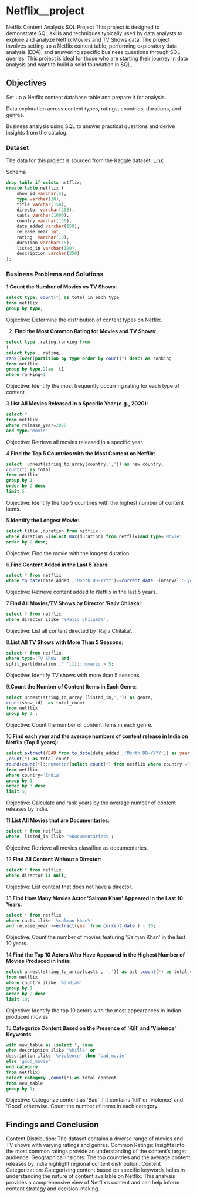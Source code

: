 # Netflix__project
Netflix Content Analysis SQL Project
This project is designed to demonstrate SQL skills and techniques typically used by data analysts to explore and analyze Netflix Movies and TV Shows data. The project involves setting up a Netflix content table, performing exploratory data analysis (EDA), and answering specific business questions through SQL queries. This project is ideal for those who are starting their journey in data analysis and want to build a solid foundation in SQL.

## Objectives
Set up a Netflix content database table and prepare it for analysis.

Data exploration across content types, ratings, countries, durations, and genres.

Business analysis using SQL to answer practical questions and derive insights from the catalog.

### Dataset
The data for this project is sourced from the Kaggle dataset:
[Link](https://www.kaggle.com/datasets/shivamb/netflix-shows?resource=download)

Schema
```sql
drop table if exists netflix;
create table netflix (
	show_id	varchar(5),
	type varchar(10),
	title varchar(150),
	director varchar(208),
	casts varchar(1000),
	country varchar(150),
	date_added varchar(150),
	release_year int,
	rating	varchar(10),
	duration varchar(15),
	listed_in varchar(100),
	description varchar(250)
);
```

### Business Problems and Solutions
1.**Count the Number of Movies vs TV Shows**:
```sql
select type, count(*) as total_in_each_type 
from netflix
group by type;
```
Objective: Determine the distribution of content types on Netflix.

2. **Find the Most Common Rating for Movies and TV Shows**:
```sql
select type ,rating,ranking from
(
select type , rating, 
rank()over(partition by type order by count(*) desc) as ranking 
from netflix 
group by type,2)as  t1 
where ranking=1

```
Objective: Identify the most frequently occurring rating for each type of content.

3.**List All Movies Released in a Specific Year (e.g., 2020)**:
```sql
select *
from netflix
where release_year=2020 
and type='Movie'
```
Objective: Retrieve all movies released in a specific year.

4.**Find the Top 5 Countries with the Most Content on Netflix**:
```sql
select  unnest(string_to_array(country,',')) as new_country,
count(*) as total
from netflix
group by 1
order by 2 desc 
limit 5
````
Objective: Identify the top 5 countries with the highest number of content items.

5.**Identify the Longest Movie**:
```sql
select title ,duration from netflix
where duration =(select max(duration) from netflix)and type='Movie'
order by 2 desc;
```
Objective: Find the movie with the longest duration.

6.**Find Content Added in the Last 5 Years**:
```sql
select * from netflix
where to_date(date_added ,'Month DD-YYYY')>=current_date -interval'5 years';
```
Objective: Retrieve content added to Netflix in the last 5 years.

7.**Find All Movies/TV Shows by Director 'Rajiv Chilaka'**:
```sql
select * from netflix 
where director ilike '%Rajiv Chilaka%';
```
Objective: List all content directed by 'Rajiv Chilaka'.


8.**List All TV Shows with More Than 5 Seasons**:
```sql
select * from netflix
where type='TV Show' and 
split_part(duration ,' ',1)::numeric > 5;
```
Objective: Identify TV shows with more than 5 seasons.

9.**Count the Number of Content Items in Each Genre**:
```sql
select unnest(string_to_array (listed_in,',')) as genre, 
count(show_id)  as total_count
from netflix
group by 1 ;
```
Objective: Count the number of content items in each genre.

10.**Find each year and the average numbers of content release in India on Netflix (Top 5 years)**:
```sql
select extract(YEAR from to_date(date_added ,'Month DD-YYYY')) as year 
,count(*) as total_count,
round(count(*)::numeric/(select count(*) from netflix where country ='India')::numeric*100,2) as avg_
from netflix 
where country='India'
group by 1
order by 3 desc 
limit 5;
```
Objective: Calculate and rank years by the average number of content releases by India.

11.**List All Movies that are Documentaries**:
```sql
select * from netflix 
where  listed_in ilike '%Documentaries%';
```
Objective: Retrieve all movies classified as documentaries.

12.**Find All Content Without a Director**:
```sql
select * from netflix 
where director is null;
```
Objective: List content that does not have a director.

13.**Find How Many Movies Actor 'Salman Khan' Appeared in the Last 10 Years**:
```sql
select * from netflix 
where casts ilike '%salman khan%'
and release_year >=extract(year from current_date ) - 10;
```
Objective: Count the number of movies featuring 'Salman Khan' in the last 10 years.

14.**Find the Top 10 Actors Who Have Appeared in the Highest Number of Movies Produced in India**:
```sql
select unnest(string_to_array(casts , ',')) as act ,count(*) as total_count
from netflix 
where country ilike '%india%' 
group by 1
order by 2 desc
limit 10;
```
Objective: Identify the top 10 actors with the most appearances in Indian-produced movies.

15.**Categorize Content Based on the Presence of 'Kill' and 'Violence' Keywords**:
```sql
with new_table as (select *, case 
when description ilike '%kill%' or 
description ilike '%violence' then 'bad_movie'
else 'good_movie'
end category 
from netflix) 
select category ,count(*) as total_content 
from new_table 
group by 1;
```
Objective: Categorize content as 'Bad' if it contains 'kill' or 'violence' and 'Good' otherwise. Count the number of items in each category.

## Findings and Conclusion
Content Distribution: The dataset contains a diverse range of movies and TV shows with varying ratings and genres.
Common Ratings: Insights into the most common ratings provide an understanding of the content’s target audience.
Geographical Insights: The top countries and the average content releases by India highlight regional content distribution.
Content Categorization: Categorizing content based on specific keywords helps in understanding the nature of content available on Netflix.
This analysis provides a comprehensive view of Netflix’s content and can help inform content strategy and decision-making.
